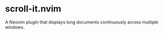 # scroll-it.nvim
A Neovim plugin that displays long documents continuously across multiple windows.

